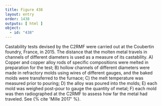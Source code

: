 ```yaml
---
title: Figure 438
layout: entry
order: 1438
outputs: [ html ]
object:
  - id: "438"
---
```


Castability tests devised by the C2RMF were carried out at the Coubertin foundry, France, in 2015. The distance that the molten metal travels in channels of different diameters is used as a measure of its castability. A) Copper and copper alloy rods of specific compositions were melted in preparation for the test; B) hollow channels of different diameters were made in refractory molds using wires of different gauges, and the baked molds were transferred to the furnace; C) the melt temperature was measured prior to pouring; D) the alloy was poured into the molds; E) each mold was weighed post-pour to gauge the quantity of metal; F) each mold was then radiographed at the C2RMF to assess how far the metal had traveled. See {% cite 'Mille 2017' %}.

